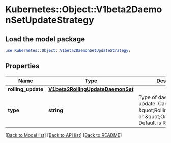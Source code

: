 # Kubernetes::Object::V1beta2DaemonSetUpdateStrategy

## Load the model package
```perl
use Kubernetes::Object::V1beta2DaemonSetUpdateStrategy;
```

## Properties
Name | Type | Description | Notes
------------ | ------------- | ------------- | -------------
**rolling_update** | [**V1beta2RollingUpdateDaemonSet**](V1beta2RollingUpdateDaemonSet.md) |  | [optional] 
**type** | **string** | Type of daemon set update. Can be \&quot;RollingUpdate\&quot; or \&quot;OnDelete\&quot;. Default is RollingUpdate. | [optional] 

[[Back to Model list]](../README.md#documentation-for-models) [[Back to API list]](../README.md#documentation-for-api-endpoints) [[Back to README]](../README.md)


